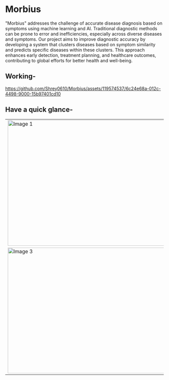 # Morbius
"Morbius" addresses the challenge of accurate disease diagnosis based on symptoms using machine learning and AI. Traditional diagnostic methods can be prone to error and inefficiencies, especially across diverse diseases and symptoms. Our project aims to improve diagnostic accuracy by developing a system that clusters diseases based on symptom similarity and predicts specific diseases within these clusters. This approach enhances early detection, treatment planning, and healthcare outcomes, contributing to global efforts for better health and well-being.

## Working-
https://github.com/Shrey0610/Morbius/assets/119574537/6c24e68a-012c-4498-9000-15b97401cd10

## Have a quick glance-
<table>
  <tr>
    <td><img src="https://github.com/Shrey0610/Morbius/assets/119574537/41e6b6d7-b91a-4159-907f-0a7433465bcf" alt="Image 1" width="500" height="400"></td>
    <td><img src="https://github.com/Shrey0610/Morbius/assets/119574537/3a428336-ff0a-4c29-a1e6-73b0b73c37a8" alt="Image 2" width="500" height="400"></td>
  </tr>
  <tr>
    <td><img src="https://github.com/Shrey0610/Morbius/assets/119574537/18ea642d-a7b4-41bd-8c2f-41e506ccc0be" alt="Image 3" width="500" height="400"></td>
    <td><img src="https://github.com/Shrey0610/Morbius/assets/119574537/de53d252-f6c2-4e6a-b8dd-24096267bc2d" alt="Image 4" width="500" height="400"></td>
  </tr>
</table>
